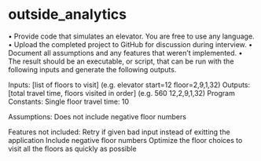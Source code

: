 # outside_analytics
• Provide code that simulates an elevator. You are free to use any language.
• Upload the completed project to GitHub for discussion during interview.
• Document all assumptions and any features that weren’t implemented.
• The result should be an executable, or script, that can be run with the following inputs and generate the following outputs.

Inputs: [list of floors to visit] (e.g. elevator start=12 floor=2,9,1,32)
Outputs: [total travel time, floors visited in order] (e.g. 560 12,2,9,1,32)
Program Constants: Single floor travel time: 10

Assumptions:
Does not include negative floor numbers

Features not included:
Retry if given bad input instead of exitting the application
Include negative floor numbers
Optimize the floor choices to visit all the floors as quickly as possible

